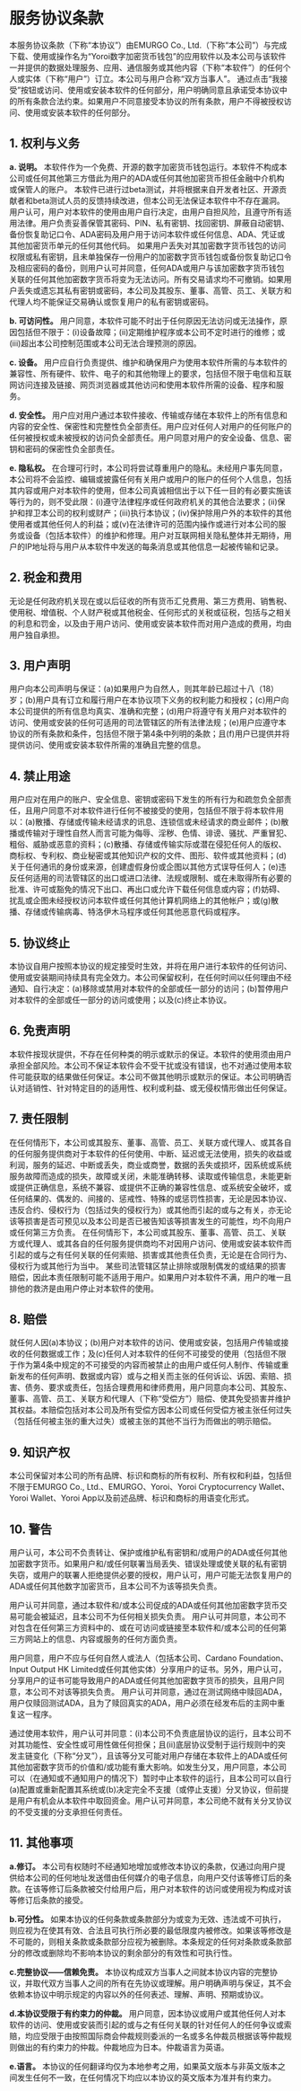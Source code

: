# 服务协议条款

本服务协议条款（下称“本协议”）由EMURGO Co., Ltd.（下称“本公司”）与完成下载、使用或操作名为“Yoroi数字加密货币钱包”的应用软件以及本公司与该软件一并提供的数据处理服务、应用、通信服务或其他内容（下称“本软件”）的任何个人或实体（下称“用户”）订立。本公司与用户合称“双方当事人”。 通过点击“我接受”按钮或访问、使用或安装本软件的任何部分，用户明确同意且承诺受本协议中的所有条款合法约束。如果用户不同意接受本协议的所有条款，用户不得被授权访问、使用或安装本软件的任何部分。

## 1. 权利与义务

**a. 说明。** 本软件作为一个免费、开源的数字加密货币钱包运行。本软件不构成本公司或任何其他第三方借此为用户的ADA或任何其他加密货币担任金融中介机构或保管人的账户。 本软件已进行过beta测试，并将根据来自开发者社区、开源贡献者和beta测试人员的反馈持续改进，但本公司无法保证本软件中不存在漏洞。用户认可，用户对本软件的使用由用户自行决定，由用户自担风险，且遵守所有适用法律。用户负责妥善保管其密码、PIN、私有密钥、找回密钥、屏蔽自动密钥、备份恢复助记口令、ADA密码及用户用于访问本软件或任何信息、ADA、凭证或其他加密货币单元的任何其他代码。 如果用户丢失对其加密数字货币钱包的访问权限或私有密钥，且未单独保存一份用户的加密数字货币钱包或备份恢复助记口令及相应密码的备份，则用户认可并同意，任何ADA或用户与该加密数字货币钱包关联的任何其他加密数字货币将变为无法访问。所有交易请求均不可撤销。如果用户丢失或遗忘其私有密钥或密码，本公司及其股东、董事、高管、员工、关联方和代理人均不能保证交易确认或恢复用户的私有密钥或密码。

**b. 可访问性。** 用户同意，本软件可能不时出于任何原因无法访问或无法操作，原因包括但不限于：(i)设备故障；(ii)定期维护程序或本公司不定时进行的维修；或(iii)超出本公司控制范围或本公司无法合理预测的原因。

**c. 设备。** 用户应自行负责提供、维护和确保用户为使用本软件所需的与本软件的兼容性、所有硬件、软件、电子的和其他物理上的要求，包括但不限于电信和互联网访问连接及链接、网页浏览器或其他访问和使用本软件所需的设备、程序和服务。

**d. 安全性。** 用户应对用户通过本软件接收、传输或存储在本软件上的所有信息和内容的安全性、保密性和完整性负全部责任。用户应对任何人对用户的任何账户的任何被授权或未被授权的访问负全部责任。用户同意对用户的安全设备、信息、密钥和密码的保密性负全部责任。

**e. 隐私权。** 在合理可行时，本公司将尝试尊重用户的隐私。未经用户事先同意，本公司将不会监控、编辑或披露任何有关用户或用户的账户的任何个人信息，包括其内容或用户对本软件的使用，但本公司真诚相信出于以下任一目的有必要实施该等行为的，则不受此限：(i)遵守法律程序或任何政府机关的其他合法要求；(ii)保护和捍卫本公司的权利或财产；(iii)执行本协议；(iv)保护除用户外的本软件的其他使用者或其他任何人的利益；或(v)在法律许可的范围内操作或进行对本公司的服务或设备（包括本软件）的维护和修理。用户对互联网相关隐私整体并无期待，用户的IP地址将与用户从本软件中发送的每条消息或其他信息一起被传输和记录。

## 2. 税金和费用

无论是任何政府机关现在或以后征收的所有货币汇兑费用、第三方费用、销售税、使用税、增值税、个人财产税或其他税金、任何形式的关税或征税，包括与之相关的利息和罚金，以及由于用户访问、使用或安装本软件而对用户造成的费用，均由用户独自承担。

## 3. 用户声明

用户向本公司声明与保证：(a)如果用户为自然人，则其年龄已超过十八（18）岁；(b)用户具有订立和履行用户在本协议项下义务的权利能力和授权；(c)用户向本公司提供的所有信息均真实、准确和完整；(d)用户将遵守有关用户对本软件的访问、使用或安装的任何可适用的司法管辖区的所有法律法规；(e)用户应遵守本协议的所有条款和条件，包括但不限于第4条中列明的条款；且(f)用户已提供并将提供访问、使用或安装本软件所需的准确且完整的信息。

## 4. 禁止用途

用户应对在用户的账户、安全信息、密钥或密码下发生的所有行为和疏忽负全部责任，且用户同意不对本软件进行任何不被接受的使用，包括但不限于将本软件用以：(a)散播、存储或传输未经请求的讯息、连锁信或未经请求的商业邮件；(b)散播或传输对于理性自然人而言可能为侮辱、淫秽、色情、诽谤、骚扰、严重冒犯、粗俗、威胁或恶意的资料；(c)散播、存储或传输实际或潜在侵犯任何人的版权、商标权、专利权、商业秘密或其他知识产权的文件、图形、软件或其他资料；(d)关于任何通讯的身份或来源，创建虚假身份或企图以其他方式误导任何人；(e)违反任何适用的司法管辖区的出口或进口法律、法规或限制、或在未取得所有必要的批准、许可或豁免的情况下出口、再出口或允许下载任何信息或内容；(f)妨碍、扰乱或企图未经授权访问本软件或任何其他计算机网络上的其他帐户；或(g)散播、存储或传输病毒、特洛伊木马程序或任何其他恶意代码或程序。

## 5. 协议终止

本协议自用户按照本协议的规定接受时生效，并将在用户进行本软件的任何访问、使用或安装期间持续具有完全效力。本公司保留权利，在任何时间以任何理由不经通知、自行决定：(a)移除或禁用对本软件的全部或任一部分的访问；(b)暂停用户对本软件的全部或任一部分的访问或使用；以及(c)终止本协议。

## 6. 免责声明

本软件按现状提供，不存在任何种类的明示或默示的保证。本软件的使用须由用户承担全部风险。本公司不保证本软件会不受干扰或没有错误，也不对通过使用本软件可能获取的结果做任何保证。本公司不做其他明示或默示的保证。本公司明确否认对适销性、针对特定目的的适用性、权利或利益、或无侵权情形做出任何保证。

## 7. 责任限制

在任何情形下，本公司或其股东、董事、高管、员工、关联方或代理人、或其各自的任何服务提供商对于本软件的任何使用、中断、延迟或无法使用，损失的收益或利润，服务的延迟、中断或丢失，商业或商誉，数据的丢失或损坏，因系统或系统服务故障而造成的损失，故障或关闭，未能准确转移、读取或传输信息，未能更新或提供正确信息，系统不兼容、或提供不正确的兼容性信息、或系统安全破坏，或任何结果的、偶发的、间接的、惩戒性、特殊的或惩罚性损害，无论是因本协议、违反合约、侵权行为（包括过失的侵权行为）或其他而引起的或与之有关，亦无论该等损害是否可预见以及本公司是否已被告知该等损害发生的可能性，均不向用户或任何第三方负责。 在任何情形下，本公司或其股东、董事、高管、员工、关联方或代理人、或其各自的任何服务提供商均不对因用户访问、使用或安装本软件而引起的或与之有任何关联的任何索赔、损害或其他责任负责，无论是在合同行为、侵权行为或其他行为当中。 某些司法管辖区禁止排除或限制偶发的或结果的损害赔偿，因此本责任限制可能不适用于用户。如果用户对本软件不满，用户的唯一且排他的救济是由用户停止对本软件的使用。

## 8. 赔偿

就任何人因(a)本协议；(b)用户对本软件的访问、使用或安装，包括用户传输或接收的任何数据或工作；及(c)任何人对本软件的任何不可接受的使用（包括但不限于作为第4条中规定的不可接受的内容而被禁止的由用户或任何人制作、传输或重新发布的任何声明、数据或内容）或与之相关而主张的任何诉讼、诉因、索赔、损害、债务、要求或责任，包括合理费用和律师费用，用户同意向本公司、其股东、董事、高管、员工、关联方和代理人（下称“受偿方”）赔偿、使其免受损害并维护其权益。本赔偿包括对本公司及所有受偿方因本公司或任何受偿方被主张任何过失（包括任何被主张的重大过失）或被主张的其他不当行为而做出的明示赔偿。

## 9. 知识产权

本公司保留对本公司的所有品牌、标识和商标的所有权利、所有权和利益，包括但不限于EMURGO Co., Ltd.、EMURGO、Yoroi、Yoroi Cryptocurrency Wallet、Yoroi Wallet、Yoroi App以及前述品牌、标识和商标的用语变化形式。

## 10. 警告

用户认可，本公司不负责转让、保护或维护私有密钥和/或用户的ADA或任何其他加密数字货币。如果用户和/或任何联署当局丢失、错误处理或使关联的私有密钥失窃，或用户的联署人拒绝提供必要的授权，用户认可，用户可能无法恢复用户的ADA或任何其他数字加密货币，且本公司不为该等损失负责。

用户认可并同意，通过本软件和/或本公司促成的ADA或任何其他加密数字货币交易可能会被延迟，且本公司不为任何相关损失负责。 用户认可并同意，本公司不对包含在任何第三方资料中的、或在可访问或链接至本软件和/或本公司的任何第三方网站上的信息、内容或服务的任何方面负责。

用户同意，用户不应与任何自然人或法人（包括本公司、Cardano Foundation、Input Output HK Limited或任何其他实体）分享用户的证书。另外，用户认可，分享用户的证书可能导致用户的ADA或任何其他加密数字货币的损失，且用户同意，本公司不对该等损失负责。 用户认可并同意，通过在测试网络中赎回ADA，用户仅赎回测试ADA，且为了赎回真实的ADA，用户必须在经发布后的主网中重复这一程序。

通过使用本软件，用户认可并同意：(i)本公司不负责底层协议的运行，且本公司不对其功能性、安全性或可用性做任何担保；且(ii)底层协议受制于运行规则中的突发主链变化（下称“分叉”），且该等分叉可能对用户存储在本软件上的ADA或任何其他加密数字货币的价值和/或功能有重大影响。如发生分叉，用户同意，本公司可以（在通知或不通知用户的情况下）暂时中止本软件的运行，且本公司可以自行(a)配置或重新配置其系统或(b)决定完全不支援（或停止支援）分叉协议，但前提是用户有机会从本软件中取回资金。用户认可并同意，本公司绝不就有关分叉协议的不受支援的分支承担任何责任。

## 11. 其他事项

**a.修订。** 本公司有权随时不经通知地增加或修改本协议的条款，仅通过向用户提供给本公司的任何地址发送借由任何媒介的电子信息，向用户交付该等修订后的条款。在该等修订后条款被交付给用户后，用户对本软件的访问或使用视为构成对该等修订后条款的接受。

**b.可分性。** 如果本协议的任何条款或条款部分为或变为无效、违法或不可执行，则应视为在使其有效、合法且可执行所必要的最低限度内被修改。如果该等修改是不可能的，则相关条款或条款部分应视为被删除。本条规定的任何对条款或条款部分的修改或删除均不影响本协议的剩余部分的有效性和可执行性。

**c.完整协议——信赖免责。** 本协议构成双方当事人之间就本协议内容的完整协议，并取代双方当事人之间的所有在先协议或理解。用户明确声明与保证，其不会依赖本协议中明示规定的内容以外的任何表述、理解、声明、预期或协议。

**d.本协议受限于有约束力的仲裁。** 用户同意，因本协议或用户或其他任何人对本软件的访问、使用或安装而引起的或与之有任何关联的针对任何人的任何争议或索赔，均应受限于由按照国际商会仲裁规则委派的一名或多名仲裁员根据该等仲裁规则做出的有约束力的仲裁。仲裁地应为日本。仲裁语言为英语。

**e.语言。** 本协议的任何翻译均仅为本地参考之用，如果英文版本与非英文版本之间发生任何不一致，在任何情况下均应以本协议的英文版本为准并有约束力。